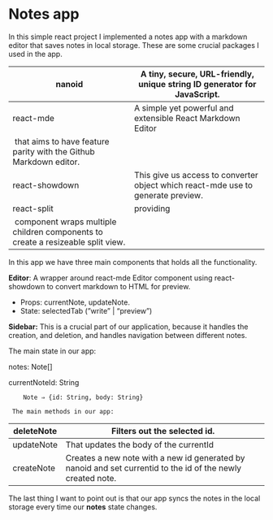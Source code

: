 # Notes app

In this simple react project I implemented a notes app with a markdown editor that saves notes in local storage. These are some crucial packages I used in the app.

| nanoid                                                                           | A tiny, secure, URL-friendly, unique string ID generator for JavaScript.         |
| -------------------------------------------------------------------------------- | -------------------------------------------------------------------------------- |
| react-mde                                                                        | A simple yet powerful and extensible React Markdown Editor                       |
|  that aims to have feature parity with the Github Markdown editor.               |
| react-showdown                                                                   | This give us access to converter object which react-mde use to generate preview. |
| react-split                                                                      | providing  <Split />                                                             |
|  component wraps multiple children components to create a resizeable split view. |

In this app we have three main components that holds all the functionality.

**Editor**: A wrapper around react-mde Editor component using react-showdown to convert markdown to HTML for preview.

- Props: currentNote, updateNote.
- State: selectedTab (”write” | “preview”)

**Sidebar:** This is a crucial part of our application, because it handles the creation, and deletion, and handles navigation between different notes.

The main state in our app:

notes: Note[]

currentNoteId: String

        Note ⇒ {id: String, body: String}

     The main methods in our app:

| deleteNote | Filters out the selected id.                                                                                |
| ---------- | ----------------------------------------------------------------------------------------------------------- |
| updateNote | That updates the body of the currentId                                                                      |
| createNote | Creates a new note with a new id generated by nanoid and set currentid to the id of the newly created note. |

The last thing I want to point out is that our app syncs the notes in the local storage every time our **notes** state changes.
